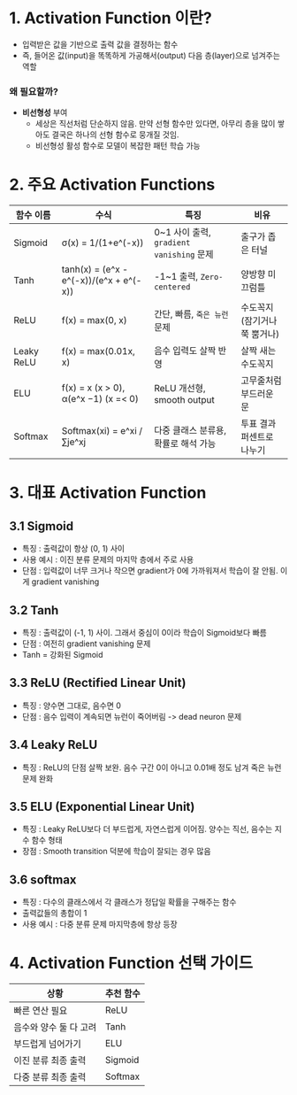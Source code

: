 # 1. Activation Function 이란?

- 입력받은 값을 기반으로 출력 값을 결정하는 함수
- 즉, 들어온 값(input)을 똑똑하게 가공해서(output) 다음 층(layer)으로 넘겨주는 역할

### 왜 필요할까?
- **비선형성** 부여
    - 세상은 직선처럼 단순하지 않음. 만약 선형 함수만 있다면, 아무리 층을 많이 쌓아도 결국은 하나의 선형 함수로 뭉개질 것임. 
    - 비선형성 활성 함수로 모델이 복잡한 패턴 학습 가능

# 2. 주요 Activation Functions

| 함수 이름 | 수식 | 특징 | 비유 |
| --- | --- | --- | --- |
| Sigmoid | σ(x) = 1/(1+e^(-x)) | 0~1 사이 출력, `gradient vanishing` 문제 | 출구가 좁은 터널 |
| Tanh | tanh(x) = (e^x - e^(-x))/(e^x + e^(-x)) | -1~1 출력, `Zero-centered` | 양방향 미끄럼틀 |
| ReLU | f(x) = max(0, x) | 간단, 빠름, `죽은 뉴런` 문제 | 수도꼭지(잠기거나 쭉 뿜거나) |
| Leaky ReLU | f(x) = max(0.01x, x) | 음수 입력도 살짝 반영 | 살짝 새는 수도꼭지 |
| ELU | f(x) = x (x > 0), α(e^x −1) (x =< 0) | ReLU 개선형, smooth output | 고무줄처럼 부드러운 문 |
| Softmax | Softmax(xi) = e^xi / ∑je^xj | 다중 클래스 분류용, 확률로 해석 가능 | 투표 결과 퍼센트로 나누기 |

# 3. 대표 Activation Function

## 3.1 Sigmoid 

- 특징 : 출력값이 항상 (0, 1) 사이
- 사용 예시 : 이진 분류 문제의 마지막 층에서 주로 사용
- 단점 : 입력값이 너무 크거나 작으면 gradient가 0에 가까워져서 학습이 잘 안됨. 이게 gradient vanishing

## 3.2 Tanh

- 특징 : 출력값이 (-1, 1) 사이. 그래서 중심이 0이라 학습이 Sigmoid보다 빠름
- 단점 : 여전히 gradient vanishing 문제
- Tanh = 강화된 Sigmoid

## 3.3 ReLU (Rectified Linear Unit)

- 특징 : 양수면 그대로, 음수면 0
- 단점 : 음수 입력이 계속되면 뉴런이 죽어버림 -> dead neuron 문제

## 3.4 Leaky ReLU

- 특징 : ReLU의 단점 살짝 보완. 음수 구간 0이 아니고 0.01배 정도 남겨 죽은 뉴런 문제 완화

## 3.5 ELU (Exponential Linear Unit)

- 특징 : Leaky ReLU보다 더 부드럽게, 자연스럽게 이어짐. 양수는 직선, 음수는 지수 함수 형태
- 장점 : Smooth transition 덕분에 학습이 잘되는 경우 많음

## 3.6 softmax 

- 특징 : 다수의 클래스에서 각 클래스가 정답일 확률을 구해주는 함수
- 출력값들의 총합이 1
- 사용 예시 : 다중 분류 문제 마지막층에 항상 등장

# 4. Activation Function 선택 가이드

| 상황 | 추천 함수 |
| --- | --- |
| 빠른 연산 필요 | ReLU |
| 음수와 양수 둘 다 고려 | Tanh |
| 부드럽게 넘어가기 | ELU |
| 이진 분류 최종 출력 | Sigmoid |
| 다중 분류 최종 출력 | Softmax |

